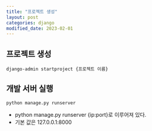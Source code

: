 ```yaml
---
title: "프로젝트 생성"
layout: post
categories: django
modified_date: 2023-02-01
---
```



## 프로젝트 생성
```terminal
django-admin startproject {프로젝트 이름}
```


## 개발 서버 실행
```terminal
python manage.py runserver
```
- python manage.py runserver {ip:port}로 이루어져 있다.
- 기본 값은 127.0.0.1:8000 